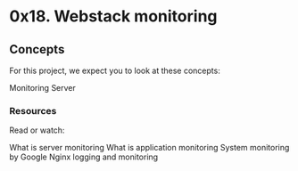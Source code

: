 # 0x18. Webstack monitoring

## Concepts
For this project, we expect you to look at these concepts:

Monitoring
Server

### Resources
Read or watch:

What is server monitoring
What is application monitoring
System monitoring by Google
Nginx logging and monitoring

